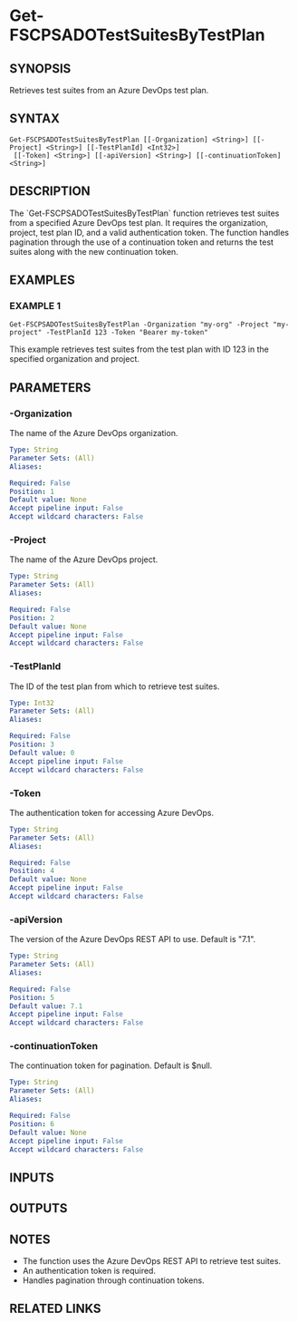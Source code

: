 ﻿---
external help file: fscps.tools-help.xml
Module Name: fscps.tools
online version:
schema: 2.0.0
---

# Get-FSCPSADOTestSuitesByTestPlan

## SYNOPSIS
Retrieves test suites from an Azure DevOps test plan.

## SYNTAX

```
Get-FSCPSADOTestSuitesByTestPlan [[-Organization] <String>] [[-Project] <String>] [[-TestPlanId] <Int32>]
 [[-Token] <String>] [[-apiVersion] <String>] [[-continuationToken] <String>]
```

## DESCRIPTION
The \`Get-FSCPSADOTestSuitesByTestPlan\` function retrieves test suites from a specified Azure DevOps test plan.
It requires the organization, project, test plan ID, and a valid authentication token.
The function handles
pagination through the use of a continuation token and returns the test suites along with the new continuation token.

## EXAMPLES

### EXAMPLE 1
```
Get-FSCPSADOTestSuitesByTestPlan -Organization "my-org" -Project "my-project" -TestPlanId 123 -Token "Bearer my-token"
```

This example retrieves test suites from the test plan with ID 123 in the specified organization and project.

## PARAMETERS

### -Organization
The name of the Azure DevOps organization.

```yaml
Type: String
Parameter Sets: (All)
Aliases:

Required: False
Position: 1
Default value: None
Accept pipeline input: False
Accept wildcard characters: False
```

### -Project
The name of the Azure DevOps project.

```yaml
Type: String
Parameter Sets: (All)
Aliases:

Required: False
Position: 2
Default value: None
Accept pipeline input: False
Accept wildcard characters: False
```

### -TestPlanId
The ID of the test plan from which to retrieve test suites.

```yaml
Type: Int32
Parameter Sets: (All)
Aliases:

Required: False
Position: 3
Default value: 0
Accept pipeline input: False
Accept wildcard characters: False
```

### -Token
The authentication token for accessing Azure DevOps.

```yaml
Type: String
Parameter Sets: (All)
Aliases:

Required: False
Position: 4
Default value: None
Accept pipeline input: False
Accept wildcard characters: False
```

### -apiVersion
The version of the Azure DevOps REST API to use.
Default is "7.1".

```yaml
Type: String
Parameter Sets: (All)
Aliases:

Required: False
Position: 5
Default value: 7.1
Accept pipeline input: False
Accept wildcard characters: False
```

### -continuationToken
The continuation token for pagination.
Default is $null.

```yaml
Type: String
Parameter Sets: (All)
Aliases:

Required: False
Position: 6
Default value: None
Accept pipeline input: False
Accept wildcard characters: False
```

## INPUTS

## OUTPUTS

## NOTES
- The function uses the Azure DevOps REST API to retrieve test suites.
- An authentication token is required.
- Handles pagination through continuation tokens.

## RELATED LINKS
